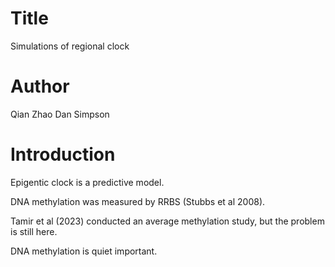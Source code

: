 # Title
Simulations of regional clock

# Author
Qian Zhao
Dan Simpson

# Introduction
Epigentic clock is a predictive model.

DNA methylation was measured by RRBS (Stubbs et al 2008).

Tamir et al (2023) conducted an average methylation study,
but the problem is still here.

DNA methylation is quiet important.
